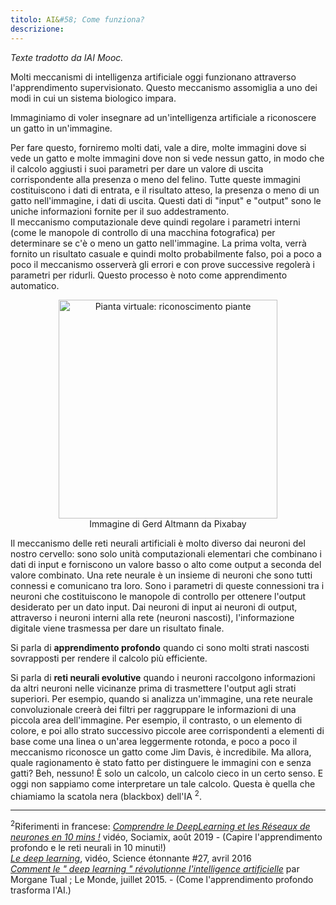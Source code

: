 ```yaml
---
titolo: AI&#58; Come funziona?
descrizione:
---
```


_Texte tradotto da IAI Mooc._

Molti meccanismi di intelligenza artificiale oggi funzionano attraverso l'apprendimento supervisionato. Questo meccanismo assomiglia a uno dei modi in cui un sistema biologico impara.

Immaginiamo di voler insegnare ad un'intelligenza artificiale a riconoscere un gatto in un'immagine.

Per fare questo, forniremo molti dati, vale a dire, molte immagini dove si vede un gatto e molte immagini dove non si vede nessun gatto, in modo che il calcolo aggiusti i suoi parametri per dare un valore di uscita corrispondente alla presenza o meno del felino. Tutte queste immagini costituiscono i dati di entrata, e il risultato atteso, la presenza o meno di un gatto nell'immagine, i dati di uscita. Questi dati di "input" e "output" sono le uniche informazioni fornite per il suo addestramento.  
Il meccanismo computazionale deve quindi regolare i parametri interni (come le manopole di controllo di una macchina fotografica) per determinare se c'è o meno un gatto nell'immagine. La prima volta, verrà fornito un risultato casuale e quindi molto probabilmente falso, poi a poco a poco il meccanismo osserverà gli errori e con prove successive regolerà i parametri per ridurli. Questo processo è noto come apprendimento automatico.

<center><img src="../Images/artificial-intelligence-3382521_1280.jpg" alt="Pianta virtuale: riconoscimento piante" width="350"></center>
<center>Immagine di Gerd Altmann da Pixabay</center>

Il meccanismo delle reti neurali artificiali è molto diverso dai neuroni del nostro cervello: sono solo unità computazionali elementari che combinano i dati di input e forniscono un valore basso o alto come output a seconda del valore combinato. Una rete neurale è un insieme di neuroni che sono tutti connessi e comunicano tra loro. Sono i parametri di queste connessioni tra i neuroni che costituiscono le manopole di controllo per ottenere l'output desiderato per un dato input. Dai neuroni di input ai neuroni di output, attraverso i neuroni interni alla rete (neuroni nascosti), l'informazione digitale viene trasmessa per dare un risultato finale.

Si parla di **apprendimento profondo** quando ci sono molti strati nascosti sovrapposti per rendere il calcolo più efficiente.

Si parla di **reti neurali evolutive** quando i neuroni raccolgono informazioni da altri neuroni nelle vicinanze prima di trasmettere l'output agli strati superiori. Per esempio, quando si analizza un'immagine, una rete neurale convoluzionale creerà dei filtri per raggruppare le informazioni di una piccola area dell'immagine. Per esempio, il contrasto, o un elemento di colore, e poi allo strato successivo piccole aree corrispondenti a elementi di base come una linea o un'area leggermente rotonda, e poco a poco il meccanismo riconosce un gatto come Jim Davis, è incredibile. Ma allora, quale ragionamento è stato fatto per distinguere le immagini con e senza gatti? Beh, nessuno! È solo un calcolo, un calcolo cieco in un certo senso. E oggi non sappiamo come interpretare un tale calcolo. Questa è quella che chiamiamo la scatola nera (blackbox) dell'IA <sup>2</sup>.

* * *
<sup>2</sup>Riferimenti in francese: _[Comprendre le DeepLearning et les Réseaux de neurones en 10 mins !](https://www.youtube.com/watch?v=gPVVsw2OWdM)_ vidéo, Sociamix, août 2019 - (Capire l'apprendimento profondo e le reti neurali in 10 minuti!)  
_[Le deep learning](https://www.youtube.com/watch?v=trWrEWfhTVg)_, vidéo, Science étonnante #27, avril 2016  
_[Comment le " deep learning " révolutionne l'intelligence artificielle](https://www.lemonde.fr/pixels/article/2015/07/24/comment-le-deep-learning-revolutionne-l-intelligence-artificielle_4695929_4408996.html)_ par Morgane Tual ; Le Monde, juillet 2015. \- (Come l'apprendimento profondo trasforma l'AI.)

